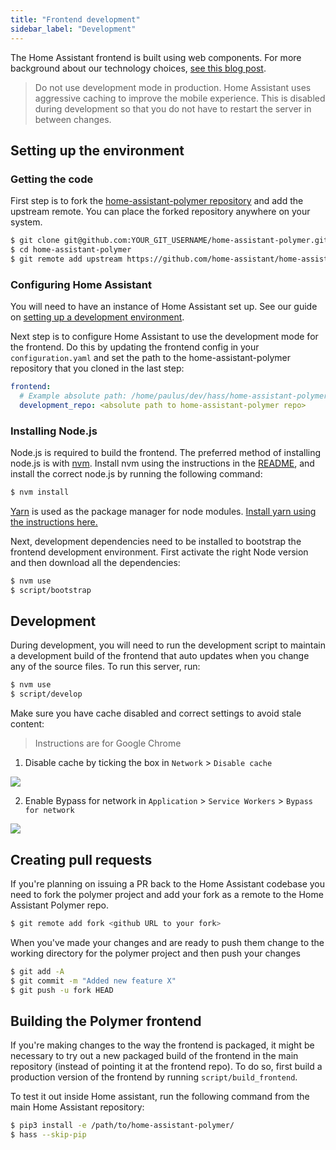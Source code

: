 ```yaml
---
title: "Frontend development"
sidebar_label: "Development"
---
```


The Home Assistant frontend is built using web components. For more background about our technology choices, [see this blog post](https://developers.home-assistant.io/blog/2019/05/22/internet-of-things-and-the-modern-web.html).

> Do not use development mode in production. Home Assistant uses aggressive caching to improve the mobile experience. This is disabled during development so that you do not have to restart the server in between changes.

## Setting up the environment

### Getting the code

First step is to fork the [home-assistant-polymer repository](https://github.com/home-assistant/home-assistant-polymer) and add the upstream remote. You can place the forked repository anywhere on your system.

```bash
$ git clone git@github.com:YOUR_GIT_USERNAME/home-assistant-polymer.git
$ cd home-assistant-polymer
$ git remote add upstream https://github.com/home-assistant/home-assistant-polymer.git
```

### Configuring Home Assistant

You will need to have an instance of Home Assistant set up. See our guide on [setting up a development environment](https://developers.home-assistant.io/docs/en/development_environment.html).

Next step is to configure Home Assistant to use the development mode for the frontend. Do this by updating the frontend config in your `configuration.yaml` and set the path to the home-assistant-polymer repository that you cloned in the last step:

```yaml
frontend:
  # Example absolute path: /home/paulus/dev/hass/home-assistant-polymer
  development_repo: <absolute path to home-assistant-polymer repo>
```

### Installing Node.js

Node.js is required to build the frontend. The preferred method of installing node.js is with [nvm](https://github.com/creationix/nvm). Install nvm using the instructions in the [README](https://github.com/creationix/nvm#install-script), and install the correct node.js by running the following command:

```bash
$ nvm install
```

[Yarn](https://yarnpkg.com/en/) is used as the package manager for node modules. [Install yarn using the instructions here.](https://yarnpkg.com/en/docs/install)

Next, development dependencies need to be installed to bootstrap the frontend development environment. First activate the right Node version and then download all the dependencies:

```bash
$ nvm use
$ script/bootstrap
```

## Development

During development, you will need to run the development script to maintain a development build of the frontend that auto updates when you change any of the source files. To run this server, run:

```bash
$ nvm use
$ script/develop
```

Make sure you have cache disabled and correct settings to avoid stale content:

> Instructions are for Google Chrome

1. Disable cache by ticking the box in `Network` > `Disable cache`

<p class='img'>
<img src='/img/en/development/disable-cache.png' />
</p>

2. Enable Bypass for network in `Application` > `Service Workers` > `Bypass for network`

<p class='img'>
<img src='/img/en/development/bypass-for-network.png' />
</p>

## Creating pull requests

If you're planning on issuing a PR back to the Home Assistant codebase you need to fork the polymer project and add your fork as a remote to the Home Assistant Polymer repo.

```bash
$ git remote add fork <github URL to your fork>
```

When you've made your changes and are ready to push them change to the working directory for the polymer project and then push your changes

```bash
$ git add -A
$ git commit -m "Added new feature X"
$ git push -u fork HEAD
```

## Building the Polymer frontend

If you're making changes to the way the frontend is packaged, it might be necessary to try out a new packaged build of the frontend in the main repository (instead of pointing it at the frontend repo). To do so, first build a production version of the frontend by running `script/build_frontend`.

To test it out inside Home assistant, run the following command from the main Home Assistant repository:

```bash
$ pip3 install -e /path/to/home-assistant-polymer/
$ hass --skip-pip
```
